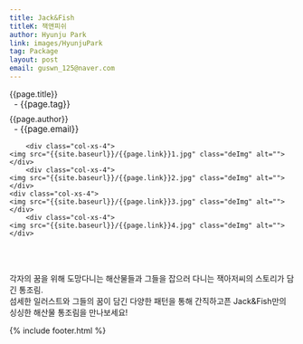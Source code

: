 ```yaml
---
title: Jack&Fish
titleK: 잭앤피쉬
author: Hyunju Park
link: images/HyunjuPark
tag: Package
layout: post
email: guswn_125@naver.com
---	
```


<div class="container">

<div class="deDep">
{{page.title}}<br>
<p style="font-size:15px; margin:0px; padding:0px 0px 0px 8px; margin:0px 0px 8px 0px;">- {{page.tag}}</p>
{{page.author}}<br>
<p style="font-size:15px; margin:0px; padding:0px 0px 0px 8px;">- {{page.email}}</p>
</div>


<div class="row" class="imgcolor">
	
		<div class="col-xs-4">
	<img src="{{site.baseurl}}/{{page.link}}1.jpg" class="deImg" alt=""></div>
		<div class="col-xs-4">
	<img src="{{site.baseurl}}/{{page.link}}2.jpg" class="deImg" alt=""></div>
	<div class="col-xs-4">
	<img src="{{site.baseurl}}/{{page.link}}3.jpg" class="deImg" alt=""></div>
		<div class="col-xs-4">
	<img src="{{site.baseurl}}/{{page.link}}4.jpg" class="deImg" alt=""></div>
	
</div>
<br>

<div class="det lato">






</div>

<br>

<div class="noto">

각자의 꿈을 위해 도망다니는 해산물들과 
그들을 잡으러 다니는 잭아저씨의 스토리가 담긴 통조림.
<br>
섬세한 일러스트와
그들의 꿈이 담긴 다양한 패턴을 통해 
간직하고픈 Jack&Fish만의 싱싱한 해산물 통조림을 만나보세요!


</div>
{% include footer.html %} 